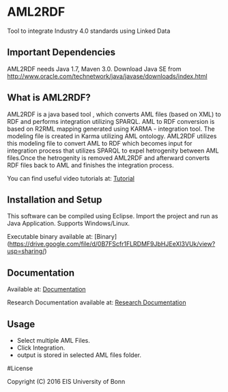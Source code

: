 # AML2RDF   
Tool to integrate Industry 4.0 standards using Linked Data

## Important Dependencies

AML2RDF needs Java 1.7, Maven 3.0. Download Java SE from  
http://www.oracle.com/technetwork/java/javase/downloads/index.html

## What is AML2RDF?

AML2RDF is a java based tool , which converts AML files (based on XML) to RDF and performs integration utilizing SPARQL. AML to RDF conversion is based on R2RML mapping generated using KARMA - integration tool. The modeling file is created in Karma utilizing AML ontology. AML2RDF utilizes this modeling file to convert AML to RDF which becomes input for integration process that utilizes SPARQL to expel hetrogenity between AML files.Once the hetrogenity is removed AML2RDF and afterward converts RDF files back to AML and finishes the integration process.

You can find useful video tutorials at: [Tutorial](https://drive.google.com/open?id=0B7FScfr1FLRDLXVBcEY3UWNObGc/)

## Installation and Setup  

This software can be compiled using Eclipse. Import the project and run as Java Application.
Supports Windows/Linux.

Executable binary available at: [Binary] (https://drive.google.com/file/d/0B7FScfr1FLRDMF9JbHJEeXl3VUk/view?usp=sharing/)

## Documentation  

Available at: [Documentation](documentation/)

Research Documentation available at: [Research Documentation](https://docs.google.com/document/d/1YoOr08Gfg8TZjPP_RXflSJ0KElqmOp_YDDjGOsxgaLo/edit?usp=sharing/)

## Usage  

* Select multiple AML Files.
* Click Integration.
* output is stored in selected AML files folder.

#License

Copyright (C) 2016 EIS University of Bonn
